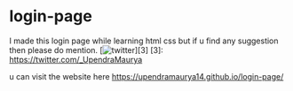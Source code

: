 # login-page
I made this login page while learning html css 
but if u find any suggestion then please do mention.
[![twitter](https://github.com/shikhar1020jais1/Git-Social/blob/master/Icons/Twitter.png (Twitter))][3]
[3]: https://twitter.com/_UpendraMaurya

u can visit the website here 
https://upendramaurya14.github.io/login-page/
